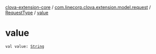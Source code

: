 [clova-extension-core](../../index.md) / [com.linecorp.clova.extension.model.request](../index.md) / [RequestType](index.md) / [value](./value.md)

# value

`val value: `[`String`](https://kotlinlang.org/api/latest/jvm/stdlib/kotlin/-string/index.html)